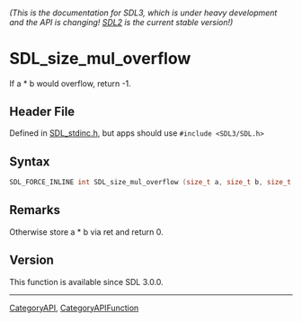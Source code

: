 ###### (This is the documentation for SDL3, which is under heavy development and the API is changing! [SDL2](https://wiki.libsdl.org/SDL2/) is the current stable version!)
# SDL_size_mul_overflow

If a * b would overflow, return -1.

## Header File

Defined in [SDL_stdinc.h](https://github.com/libsdl-org/SDL/blob/main/include/SDL3/SDL_stdinc.h), but apps should use `#include <SDL3/SDL.h>`

## Syntax

```c
SDL_FORCE_INLINE int SDL_size_mul_overflow (size_t a, size_t b, size_t *ret);
```

## Remarks

Otherwise store a * b via ret and return 0.

## Version

This function is available since SDL 3.0.0.

----
[CategoryAPI](CategoryAPI), [CategoryAPIFunction](CategoryAPIFunction)

